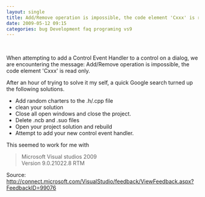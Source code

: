 ```yaml
---
layout: single
title: Add/Remove operation is impossible, the code element 'Cxxx' is read only
date: 2009-05-12 09:15
categories: bug Development faq programing vs9
---
```

<p>&#160;</p>  <p>When attempting to add a Control Event Handler to a control on a dialog, we are encountering the message: Add/Remove operation is impossible, the code element 'Cxxx' is read only. </p>  <p>After an hour of trying to solve it my self, a quick Google search turned up the following solutions. </p>  <ul>   <li>Add random charters to the .h/.cpp file</li>    <li>clean your solution </li>    <li>Close all open windows and close the project. </li>    <li>Delete .ncb and .suo files </li>    <li>Open your project solution and rebuild </li>    <li>Attempt to add your new control event handler. </li> </ul>  <p>This seemed to work for me with </p>  <blockquote>   <p>Microsoft Visual studios 2009     <br />Version 9.0.21022.8 RTM</p> </blockquote>  <p>Source: <a href="http://connect.microsoft.com/VisualStudio/feedback/ViewFeedback.aspx?FeedbackID=99076">http://connect.microsoft.com/VisualStudio/feedback/ViewFeedback.aspx?FeedbackID=99076</a></p>
